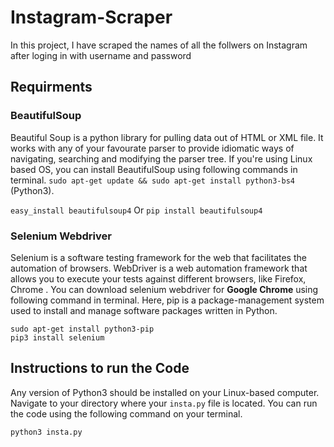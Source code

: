 # Instagram-Scraper
In this project, I have scraped the names of all the follwers on Instagram after loging in with username and password

## Requirments

### BeautifulSoup
Beautiful Soup is a python library for pulling  data out of  HTML or XML file. It works with any of your favourate parser to provide idiomatic ways of navigating, searching and modifying the parser tree.
If you're using Linux based OS, you can install BeautifulSoup using following commands in terminal.
`sudo apt-get update && sudo apt-get install python3-bs4` (Python3).

`easy_install beautifulsoup4` Or `pip install beautifulsoup4` 

### Selenium Webdriver
Selenium is a software testing framework for the web that facilitates the automation of browsers.
WebDriver is a web automation framework that allows you to execute your tests against different browsers, like Firefox, Chrome .
You can download selenium webdriver for **Google Chrome** using following command in terminal.
Here, pip is a package-management system used to install and manage software packages written in Python.

```
sudo apt-get install python3-pip
pip3 install selenium
```

## Instructions to run the Code

Any version of Python3 should be installed on your Linux-based computer. Navigate to your directory where your `insta.py` file is located. You can run the code using the following command on your terminal.

`python3 insta.py`
